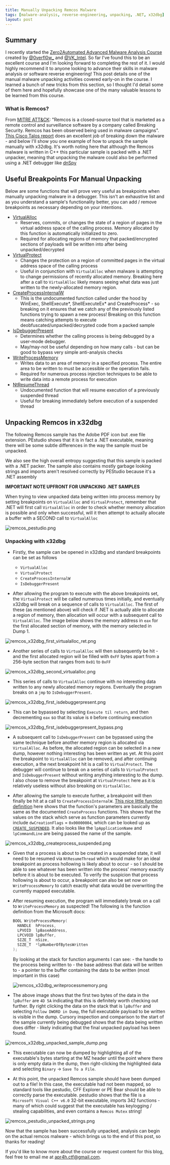 ```yaml
---
title: Manually Unpacking Remcos Malware
tags: [malware-analysis, reverse-engineering, unpacking, .NET, x32dbg]
layout: post
---
```


## Summary

I recently started the [Zero2Automated Advanced Malware Analysis Course](https://courses.zero2auto.com/adv-malware-analysis-course) created by [@0verfl0w_](https://twitter.com/0verfl0w_) and [ @VK_Intel](https://twitter.com/VK_Intel). So far I've found this to be an excellent course and I'm looking forward to completing the rest of it. I would highly recommend it to anyone looking to advance their skills in malware analysis or software reverse engineering! This post details one of the manual malware unpacking activities covered early-on in the course. I learned a bunch of new tricks from this section, so I thought I'd detail some of them here and hopefully showcase one of the many valuable lessons to be learned from this course. 

### What is Remcos?

From [MITRE ATT&CK](https://attack.mitre.org/software/S0332/): "Remcos is a closed-source tool that is marketed as a remote control and surveillance software by a company called Breaking Security. Remcos has been observed being used in malware campaigns". [This Cisco Talos report](https://blog.talosintelligence.com/2018/08/picking-apart-remcos.html) does an excellent job of breaking down the malware - and below I'll show you one example of how to unpack the sample manually with x32dbg. It's worth noting here that although the Remcos malware is written in C++ this particular sample is packed with a .NET unpacker, meaning that unpacking the malware could also be performed using a .NET debugger like [dnSpy](https://github.com/dnSpy/dnSpy)

## Useful Breakpoints For Manual Unpacking

Below are some functions that will prove very useful as breakpoints when manually unpacking malware in a debugger. This isn't an exhaustive list and as you understand a sample's functionality better, you can add / remove breakpoints as necessary depending on your intentions.

- [VirtualAlloc](https://docs.microsoft.com/en-us/windows/win32/api/memoryapi/nf-memoryapi-virtualalloc)
  - Reserves, commits, or changes the state of a region of pages in the virtual address space of the calling process. Memory allocated by this function is automatically initialized to zero.
  - Required for allocating regions of memory that packed/encrypted sections of payloads will be written into after being unpacked/decrypted
- [VirtualProtect](https://docs.microsoft.com/en-us/windows/win32/api/memoryapi/nf-memoryapi-virtualprotect)
  - Changes the protection on a region of committed pages in the virtual address space of the calling process
  - Useful in conjunction with `VirtualAlloc` when malware is attempting to change permissions of recently allocated memory. Breaking here after a call to `VirtualAlloc` likely means seeing what data was just written to the newly-allocated memory region.
- [CreateProcessInternalW](http://a-twisted-world.blogspot.com/2008/03/createprocessinternal-function.html)
  - This is the undocumented function called under the hood by WinExec, ShellExecute*, ShellExecuteEx* and CreateProcess* - so breaking on it ensures that we catch any of the previously listed functions trying to spawn a new process! Breaking on this function means catching attempts to execute deobfuscated/unpacked/decrypted code from a packed sample
- [IsDebuggerPresent](https://docs.microsoft.com/en-us/windows/win32/api/debugapi/nf-debugapi-isdebuggerpresent)
  - Determines whether the calling process is being debugged by a user-mode debugger.
  - May/may-not be useful depending on how many calls - but can be good to bypass very simple anti-analysis checks
- [WriteProcessMemory](https://docs.microsoft.com/en-us/windows/win32/api/memoryapi/nf-memoryapi-writeprocessmemory) 
  - Writes data to an area of memory in a specified process. The entire area to be written to must be accessible or the operation fails.
  - Required for numerous process injection techniques to be able to write data into a remote process for execution
- [NtResumeThread](https://ntopcode.wordpress.com/2018/01/16/anatomy-of-the-thread-suspension-mechanism-in-windows-windows-internals/)
  - Undocumented function that will resume execution of a previously suspended thread
  - Useful for breaking immediately before execution of a suspended thread


## Unpacking Remcos in x32dbg

The following Remcos sample has the Adobe PDF icon but .exe file extension. PEstudio shows that it is in fact a .NET executable, meaning there will be some subtle differences in the way the sample must be unpacked.

We also see the high overall entropy suggesting that this sample is packed with a .NET packer. The sample also contains mostly garbage looking strings and imports aren't resolved correctly by PEStudio because it's a .NET assembly

**IMPORTANT NOTE UPFRONT FOR UNPACKING .NET SAMPLES**

When trying to view unpacked data being written into process memory by setting breakpoints on `VirtualAlloc` and `VirtualProtect`, remember that .NET will first call `VirtualAlloc` in order to check whether memory allocation is possible and only when successful, will it then attempt to actually allocate a buffer with a SECOND call to `VirtualAlloc`

![remcos_pestudio.png](/assets/img/remcos/remcos_pestudio.png)

### Unpacking with x32dbg

- Firstly, the sample can be opened in x32dbg and standard breakpoints can be set as follows
    - `VirtualAlloc`
    - `VirtualProtect`
    - `CreateProcessInternalW`
    - `IsDebuggerPresent`

- After allowing the program to execute with the above breakpoints set, the `VirtualProtect` will be called numerous times initially, and eventually x32dbg will break on a sequence of calls to `VirtualAlloc`. The first of these (as mentioned above) will check if .NET is actually able to allocate a region of memory, then allocation will occur with a subsequent call to `VirtualAlloc`. The image below shows the memory address in `eax` for the first allocated section of memory, with the memory selected in Dump 1.

![remcos_x32dbg_first_virtualalloc_ret.png](/assets/img/remcos/remcos_x32dbg_first_virtualalloc_ret.png)

- Another series of calls to `VirtualAlloc` will then subsequently be hit - and the first allocated region will be filled with `0xFF` bytes apart from a 256-byte section that ranges from `0x01` to `0xFF`

![remcos_x32dbg_second_virtualalloc.png](/assets/img/remcos/remcos_x32dbg_second_virtualalloc.png)

- This series of calls to `VirtualAlloc` continue with no interesting data written to any newly allocated memory regions. Eventually the program breaks on a `jmp` to `IsDebuggerPresent`.

![remcos_x32dbg_first_isdebuggerpresent.png](/assets/img/remcos/remcos_x32dbg_first_isdebuggerpresent.png)

- This can be bypassed by selecting `Execute til return`, and then decrementing `eax` so that its value is `0` before continuing execution

![remcos_x32dbg_first_isdebuggerpresent_bypass.png](/assets/img/remcos/remcos_x32dbg_first_isdebuggerpresent_bypass.png)

- A subsequent call to `IsDebuggerPresent` can be bypassed using the same technique before another memory region is allocated via `VirtualAlloc`. As before, the allocated region can be selected in a new dump, however nothing interesting has been written as yet. At this point the breakpoint to `VirtualAlloc` can be removed, and after continuing execution, a the next breakpoint hit is a call to `VirtualProtect`. The debugger will continue to break on a series of calls to `VirtualProtect` and `IsDebuggerPresent` without writing anything interesting to the dump. I also chose to remove the breakpoint at `VirtualProtect` here as it is relatively useless without also breaking on `VirtualAlloc`.

- After allowing the sample to execute further, a breakpoint will then finally be hit at a call to `CreateProcessInternalW`. [This nice little function definition](https://github.com/hasherezade/demos/blob/master/inject_shellcode/src/kernel32_undoc.h) here shows that the function's parameters are basically the same as the documented `CreateProcess` functions. This shows that the values on the stack which serve as function parameters currently include `dwCreationFlags` = `0x00000004`, which can be looked up as [`CREATE_SUSPENDED`](https://docs.microsoft.com/en-us/windows/win32/procthread/process-creation-flags). It also looks like the `lpApplicationName` and `lpCommandLine` are being passed the name of the sample.

![remcos_x32dbg_createprocess_suspended.png](/assets/img/remcos/remcos_x32dbg_createprocess_suspended.png)

- Given that a process is about to be created in a suspended state, it will need to be resumed via `NtResumeThread` which would make for an ideal breakpoint as process hollowing is likely about to occur - so I should be able to see whatever has been written into the process' memory exactly before it is about to be executed. To verify the suspicion that process hollowing is about to occur, a breakpoint can also be set now on `WriteProcessMemory` to catch exactly what data would be overwriting the currently mapped executable.

- After resuming execution, the program will immediately break on a call to `WriteProcessMemory` as suspected! The following is the function definition from the Microsoft docs:
    ```c++
    BOOL WriteProcessMemory(
      HANDLE  hProcess,
      LPVOID  lpBaseAddress,
      LPCVOID lpBuffer,
      SIZE_T  nSize,
      SIZE_T  *lpNumberOfBytesWritten
    );
    ```
    By looking at the stack for function arguments I can see:
      - the handle to the process being written to 
      - the base address that data will be written to 
      - a pointer to the buffer containing the data to be written (most important in this case)

    ![remcos_x32dbg_writeprocessmemory.png](/assets/img/remcos/remcos_x32dbg_writeprocessmemory.png)

- The above image shows that the first two bytes of the data in the `lpBuffer` are `4D 5A` indicating that this is definitely worth checking out further. By right clicking the data on the stack that is `lpBuffer` and selecting `Follow DWORD in Dump`, the full executable payload to be written is visible in the dump. Cursory inspection and comparison to the start of the sample currently being debugged shows that the data being written does differ - likely indicating that the final unpacked payload has been found. 

![remcos_x32dbg_unpacked_sample_dump.png](/assets/img/remcos/remcos_x32dbg_unpacked_sample_dump.png)

- This executable can now be dumped by highlighting all of the executable's bytes starting at the MZ header until the point where there is only empty data in the dump, then right-clicking the highlighted data and selecting `Binary` -> `Save To a File`.

- At this point, the unpacked Remcos sample should have been dumped out to a file! In this case, the executable had not been mapped, so standard tools like pestudio, CFF Explorer or PE Bear should be able to correctly parse the executable. pestudio shows that the file is a `Microsoft Visual C++ v6.0` 32-bit executable, imports 342 functions - many of which could suggest that the executable has keylogging / stealing capabilities, and even contains a `Remcos Mutex` string!

![remcos_pestudio_unpacked_strings.png](/assets/img/remcos/remcos_pestudio_unpacked_strings.png)

Now that the sample has been successfully unpacked, analysis can begin on the actual remcos malware - which brings us to the end of this post, so thanks for reading! 

If you'd like to know more about the course or request content for this blog, feel free to email me at <apr4h.ctf@gmail.com>. 

